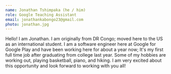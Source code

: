 ```yaml
---
name: Jonathan Tshimpaka (he / him)
role: Google Teaching Assistant
email: jonathankabongo23@gmail.com
photo: jonathan.jpg
---
```


Hello! I am Jonathan. I am originally from DR Congo; moved here to the US as an international student. I am a software engineer here at Google for Google Play and have been working here for about a year now; It's my first full time job after graduating from college last year. Some of my hobbies are working out, playing basketball, piano, and hiking.  I am very excited about this opportunity and look forward to working with you all! 
